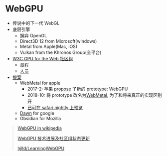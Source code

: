 
# WebGPU

* 传说中的下一代 WebGL
* 底层引擎
  * 摒弃 OpenGL
  * Direct3D 12 from Microsoft(windows)
  * Metal from Apple(Mac, iOS)
  * Vulkan from the Khronos Group(全平台)
* [W3C GPU for the Web 社区组](https://www.w3.org/community/gpu/)
  * [章程](https://gpuweb.github.io/admin/cg-charter.html)
  * [人员](https://www.w3.org/community/gpu/participants)
* [提案](https://github.com/gpuweb/gpuweb/wiki/Proposals---Experiments)
  * WebMetal for apple
    * 2017-2: 苹果 [propose](https://webkit.org/blog/7380/next-generation-3d-graphics-on-the-web/) 了新的 prototype: WebGPU
    * 2018-10: 将 prototype 改名为[WebMetal](https://webkit.org/blog/7504/webgpu-prototype-and-demos/), 为了和将来真正的实现区别开
    * [已可在 safari nightly 上预览](https://webkit.org/demos/webmetal/)
  * [Dawn](https://dawn.googlesource.com/dawn) for google
  * Obsidian for Mozilla

> [WebGPU in wikipedia](https://en.wikipedia.org/wiki/WebGPU)
>
> [WebGPU 技术进展及社区组状态更新](https://www.w3.org/2018/11/17-chinese-web-gpu.pdf)
>
> [hjlld/LearningWebGPU](https://github.com/hjlld/LearningWebGPU/blob/master/Lesson0_Whole_new_start/Tutorial/Lesson0_Whole_new_start.md)
